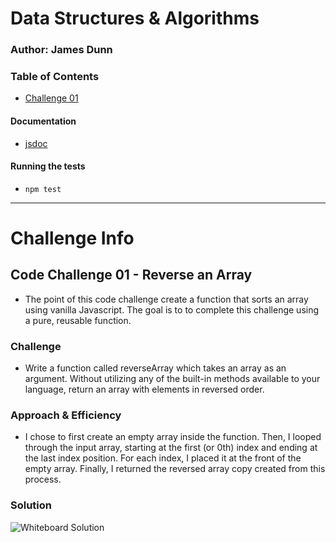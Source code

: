 # Data Structures & Algorithms

### Author: James Dunn

### Table of Contents
* [Challenge 01](https://github.com/james-401-advanced-javascript/data-structures-and-algorithms/pull/2)

#### Documentation
* [jsdoc](https://cf-401-dsaa.herokuapp.com/docs/)

#### Running the tests
* `npm test`

****
# Challenge Info
## Code Challenge 01 - Reverse an Array
* The point of this code challenge create a function that sorts an array using vanilla Javascript. The goal is to to complete this challenge using a pure, reusable function.

### Challenge
* Write a function called reverseArray which takes an array as an argument. Without utilizing any of the built-in methods available to your language, return an array with elements in reversed order.

### Approach & Efficiency
* I chose to first create an empty array inside the function. Then, I looped through the input array, starting at the first (or 0th) index and ending at the last index position. For each index, I placed it at the front of the empty array. Finally, I returned the reversed array copy created from this process.

### Solution
![Whiteboard Solution](./assets/array-reverse.jpg)